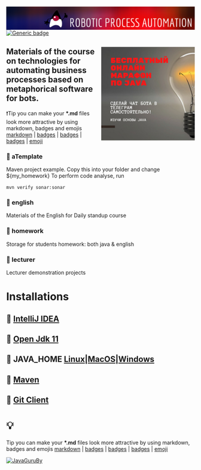 <p> 
  <img src="rpa-git-banner-2.png" align="right">
</p>

[![Generic badge](https://img.shields.io/badge/rpa-S2-fa0000.svg)](https://moodle.jrr.by/)

<h2> <img src="frpa_s2.jpeg" align="right" width="250">
  Materials of the course on technologies for automating business processes based on metaphorical software for bots.
</h2>

:exclamation:Tip you can make your **\*.md** files look more attractive by using markdown, badges and emojis 
[markdown](https://guides.github.com/features/mastering-markdown/) | [badges](https://github.com/Naereen/badges) | [badges](https://github.com/Ileriayo/markdown-badges) | [badges](https://gist.github.com/tterb/982ae14a9307b80117dbf49f624ce0e8) | [emoji](https://github.com/ikatyang/emoji-cheat-sheet/blob/master/README.md)
<br>

### :open_file_folder: aTemplate
Maven project example. Copy this into your folder and change <artifactId>${my_homework}</artifactId>
To perform code analyse, run 
```
mvn verify sonar:sonar
```
### :open_file_folder: english
Materials of the English for Daily standup course
### :open_file_folder: homework
Storage for students homework: both java & english
### :open_file_folder: lecturer
Lecturer demonstration projects 

# Installations

## :bookmark_tabs: [IntelliJ IDEA](https://www.jetbrains.com/idea/)
## :bookmark_tabs: [Open Jdk 11](https://mkyong.com/java/what-is-new-in-java-11/)
## :bookmark_tabs: JAVA_HOME [Linux](https://mkyong.com/java/how-to-add-java_home-on-ubuntu/)|[MacOS](https://mkyong.com/java/how-to-set-java_home-environment-variable-on-mac-os-x/)|[Windows](https://mkyong.com/java/how-to-set-java_home-on-windows-10/)
## :bookmark_tabs: [Maven](https://mkyong.com/tutorials/maven-tutorials/)
## :bookmark_tabs: [Git Client](https://git-scm.com/downloads)

# :bulb:

Tip you can make your **\*.md** files look more attractive by using markdown, badges and emojis 
[markdown](https://guides.github.com/features/mastering-markdown/) | [badges](https://github.com/Naereen/badges) | [badges](https://github.com/Ileriayo/markdown-badges) | [badges](https://gist.github.com/tterb/982ae14a9307b80117dbf49f624ce0e8) | [emoji](https://github.com/ikatyang/emoji-cheat-sheet/blob/master/README.md)

[![JavaGuruBy](https://github-readme-stats.vercel.app/api?username=javaGuruBY&theme=default)](https://moodle.jrr.by/)

